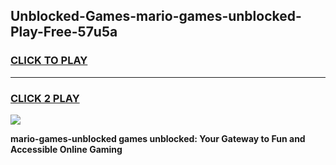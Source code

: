 
## Unblocked-Games-mario-games-unblocked-Play-Free-57u5a
<h3>
<a href="https://premium76.site?title=mario-games-unblocked&ref=19M">CLICK TO PLAY</a></h3>
<hr>

<h3>
<a href="https://premium76.site?title=mario-games-unblocked&ref=19M">CLICK 2 PLAY</a>
  
</h3>

<a href="https://premium76.site?title=mario-games-unblocked&ref=19M"><img src="https://clearcache.store/games.png"></a>


**mario-games-unblocked games unblocked: Your Gateway to Fun and Accessible Online Gaming**
